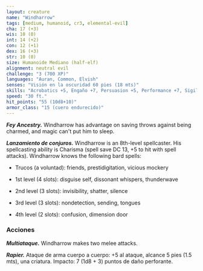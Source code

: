 ```yaml
---
layout: creature
name: "Windharrow"
tags: [medium, humanoid, cr3, elemental-evil]
cha: 17 (+3)
wis: 10 (0)
int: 14 (+2)
con: 12 (+1)
dex: 16 (+3)
str: 10 (0)
size: Humanoide Mediano (half-elf)
alignment: neutral evil
challenge: "3 (700 XP)"
languages: "Auran, Common, Elvish"
senses: "Visión en la oscuridad 60 pies (18 mts)"
skills: "Acrobatics +5, Engaño +7, Persuasion +5, Performance +7, Sigilo +5"
speed: "30 ft."
hit_points: "55 (10d8+10)"
armor_class: "15 (cuero endurecido)"
---
```


***Fey Ancestry.*** Windharrow has advantage on saving throws against being charmed, and magic can't put him to sleep.

***Lanzamiento de conjuros.*** Windharrow is an 8th-level spellcaster. His spellcasting ability is Charisma (spell save DC 13, +5 to hit with spell attacks). Windharrow knows the following bard spells:

* Trucos (a voluntad): friends, prestidigitation, vicious mockery

* 1st level (4 slots): disguise self, dissonant whispers, thunderwave

* 2nd level (3 slots): invisibility, shatter, silence

* 3rd level (3 slots): nondetection, sending, tongues

* 4th level (2 slots): confusion, dimension door

### Acciones

***Multiataque.*** Windharrow makes two melee attacks.

***Rapier.*** Ataque de arma cuerpo a cuerpo: +5 al ataque, alcance 5 pies (1.5 mts), una criatura. Impacto: 7 (1d8 + 3) puntos de daño perforante.